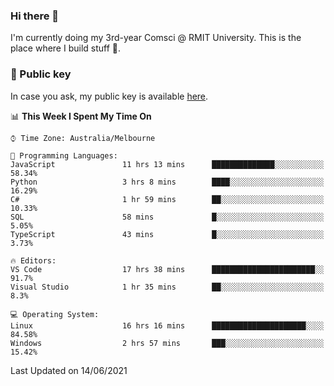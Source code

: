 ### Hi there 👋

I'm currently doing my 3rd-year Comsci @ RMIT University. This is the place where I build stuff 👀. 

### 🔑 Public key

In case you ask, my public key is available [here](https://public.auspham.dev/).

<!--START_SECTION:waka-->
📊 **This Week I Spent My Time On** 

```text
⌚︎ Time Zone: Australia/Melbourne

💬 Programming Languages: 
JavaScript               11 hrs 13 mins      ██████████████░░░░░░░░░░░   58.34% 
Python                   3 hrs 8 mins        ████░░░░░░░░░░░░░░░░░░░░░   16.29% 
C#                       1 hr 59 mins        ██░░░░░░░░░░░░░░░░░░░░░░░   10.33% 
SQL                      58 mins             █░░░░░░░░░░░░░░░░░░░░░░░░   5.05% 
TypeScript               43 mins             █░░░░░░░░░░░░░░░░░░░░░░░░   3.73%

🔥 Editors: 
VS Code                  17 hrs 38 mins      ███████████████████████░░   91.7% 
Visual Studio            1 hr 35 mins        ██░░░░░░░░░░░░░░░░░░░░░░░   8.3%

💻 Operating System: 
Linux                    16 hrs 16 mins      █████████████████████░░░░   84.58% 
Windows                  2 hrs 57 mins       ███░░░░░░░░░░░░░░░░░░░░░░   15.42%

```


 Last Updated on 14/06/2021
<!--END_SECTION:waka-->

<!--
**rockmanvnx6/rockmanvnx6** is a ✨ _special_ ✨ repository because its `README.md` (this file) appears on your GitHub profile.

Here are some ideas to get you started:

- 🔭 I’m currently working on ...
- 🌱 I’m currently learning ...
- 👯 I’m looking to collaborate on ...
- 🤔 I’m looking for help with ...
- 💬 Ask me about ...
- 📫 How to reach me: ...
- 😄 Pronouns: ...
- ⚡ Fun fact: ...
-->
